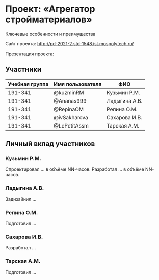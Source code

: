 # Проект: «Агрегатор стройматериалов»

Ключевые особенности и преимущества

Сайт проекта: http://pd-2021-2.std-1548.ist.mospolytech.ru/

Презентация проекта:


## Участники

| Учебная группа | Имя пользователя | ФИО                      |
|----------------|------------------|--------------------------|
| 191-341        | @kuzminRM       | Кузьмин Р.М. |
| 191-341        | @Ananas999       | Ладыгина А.В.  |
| 191-341        | @RepinaOM       | Репина О.М. |
| 191-341        | @ivSakharova       | Сахарова И.В. |
| 191-341        | @LePetitAssm       | Тарская А.М. |


## Личный вклад участников

### Кузьмин Р.М.

Спроектировал … в объёме NN-часов. Разработал … в объёме NN-часов.

### Ладыгина А.В.

Задизайнил …

### Репина О.М.

Подготовил …

### Сахарова И.В.

Разработал ...

### Тарская А.М.

Подготовил ...

